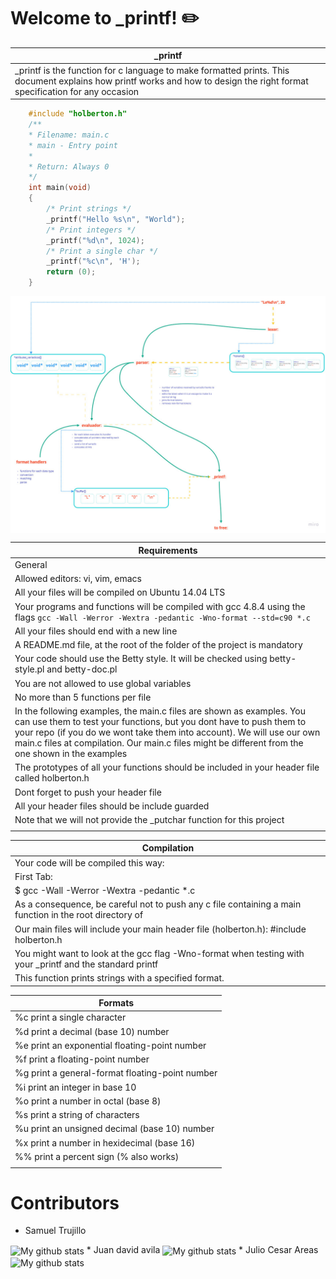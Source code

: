 # Welcome to \_printf! :pencil2:
|\_printf|
|----------------------------------|
|\_printf is the function for c language to make formatted prints. This document explains how printf works and how to design the right format specification for any occasion|

```c
    #include "holberton.h"
    /**
    * Filename: main.c
    * main - Entry point
    *
    * Return: Always 0
    */
    int main(void)
    {
        /* Print strings */
        _printf("Hello %s\n", "World");
        /* Print integers */
        _printf("%d\n", 1024);
        /* Print a single char */
        _printf("%c\n", 'H');
        return (0);
    }
```

<img align="center" src="https://raw.githubusercontent.com/JuanDAC/printf/main/img/printf.jpg" alt="My structure project"/>

|Requirements|
|----------------|
|General|
|Allowed editors: vi, vim, emacs|
|All your files will be compiled on Ubuntu 14.04 LTS|
|Your programs and functions will be compiled with gcc 4.8.4 using the flags ``gcc -Wall -Werror -Wextra -pedantic -Wno-format --std=c90 *.c ``|
|All your files should end with a new line|
|A README.md file, at the root of the folder of the project is mandatory|
|Your code should use the Betty style. It will be checked using betty-style.pl and betty-doc.pl|
|You are not allowed to use global variables|
|No more than 5 functions per file|
|In the following examples, the main.c files are shown as examples. You can use them to test your functions, but you dont have to push them to your repo (if you do we wont take them into account). We will use our own main.c files at compilation. Our main.c files might be different from the one shown in the examples|
|The prototypes of all your functions should be included in your header file called holberton.h|
|Dont forget to push your header file|
|All your header files should be include guarded                     |
|Note that we will not provide the _putchar function for this project|
|																|

|Compilation|
|---------------------------------------------------------------------------------------------------------|
|Your code will be compiled this way:																	  |
|First Tab:																								  |
|$ gcc -Wall -Werror -Wextra -pedantic *.c																  |
|As a consequence, be careful not to push any c file containing a main function in the root directory of  | |your project (you could have a test folder containing all your tests files including main functions)     |
|Our main files will include your main header file (holberton.h): #include holberton.h|
|You might want to look at the gcc flag -Wno-format when testing with your _printf and the standard printf| |Example of test file that you could use:|
|This function prints strings with a specified format.|


| Formats |
|--------------------------------------------------|
|  %c print a single character|
|  %d print a decimal (base 10) number|
|  %e print an exponential floating-point number   |
|  %f print a floating-point number|
|  %g print a general-format floating-point number |
|  %i print an integer in base 10|
|  %o print a number in octal (base 8)|
|  %s print a string of characters|
|  %u print an unsigned decimal (base 10) number   |
|  %x print a number in hexidecimal (base 16)|
|  %% print a percent sign (\% also works)|
|                                                  |

# Contributors
* Samuel Trujillo
<img align="center" src="https://github-readme-stats.vercel.app/api/top-langs/?username=samutrujillo&layout=compact&theme=vue&langs_count=6" alt="My github stats"/>
* Juan david avila
<img align="center" src="https://github-readme-stats.vercel.app/api/top-langs/?username=JuanDAC&layout=compact&theme=vue&langs_count=6" alt="My github stats"/>
* Julio Cesar Areas
<img align="center" src="https://github-readme-stats.vercel.app/api/top-langs/?username=jihuder&layout=compact&theme=vue&langs_count=6" alt="My github stats"/>

